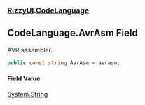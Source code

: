 ### [RizzyUI](RizzyUI 'RizzyUI').[CodeLanguage](RizzyUI.CodeLanguage 'RizzyUI.CodeLanguage')

## CodeLanguage.AvrAsm Field

AVR assembler.

```csharp
public const string AvrAsm = avrasm;
```

#### Field Value
[System.String](https://docs.microsoft.com/en-us/dotnet/api/System.String 'System.String')